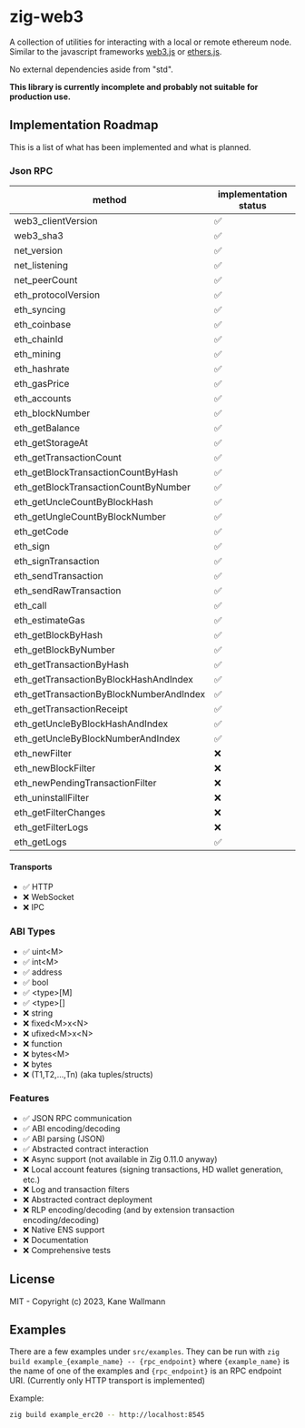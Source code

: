 # zig-web3

A collection of utilities for interacting with a local or remote ethereum node. Similar to the javascript
frameworks [web3.js](https://web3js.readthedocs.io/en/v1.10.0/) or [ethers.js](https://docs.ethers.org/v5/).

No external dependencies aside from "std".

**This library is currently incomplete and probably not suitable for production use.**

## Implementation Roadmap

This is a list of what has been implemented and what is planned.

### Json RPC

| method                                  | implementation status |
| --------------------------------------- | --------------------- |
| web3_clientVersion                      | ✅                    |
| web3_sha3                               | ✅                    |
| net_version                             | ✅                    |
| net_listening                           | ✅                    |
| net_peerCount                           | ✅                    |
| eth_protocolVersion                     | ✅                    |
| eth_syncing                             | ✅                    |
| eth_coinbase                            | ✅                    |
| eth_chainId                             | ✅                    |
| eth_mining                              | ✅                    |
| eth_hashrate                            | ✅                    |
| eth_gasPrice                            | ✅                    |
| eth_accounts                            | ✅                    |
| eth_blockNumber                         | ✅                    |
| eth_getBalance                          | ✅                    |
| eth_getStorageAt                        | ✅                    |
| eth_getTransactionCount                 | ✅                    |
| eth_getBlockTransactionCountByHash      | ✅                    |
| eth_getBlockTransactionCountByNumber    | ✅                    |
| eth_getUncleCountByBlockHash            | ✅                    |
| eth_getUngleCountByBlockNumber          | ✅                    |
| eth_getCode                             | ✅                    |
| eth_sign                                | ✅                    |
| eth_signTransaction                     | ✅                    |
| eth_sendTransaction                     | ✅                    |
| eth_sendRawTransaction                  | ✅                    |
| eth_call                                | ✅                    |
| eth_estimateGas                         | ✅                    |
| eth_getBlockByHash                      | ✅                    |
| eth_getBlockByNumber                    | ✅                    |
| eth_getTransactionByHash                | ✅                    |
| eth_getTransactionByBlockHashAndIndex   | ✅                    |
| eth_getTransactionByBlockNumberAndIndex | ✅                    |
| eth_getTransactionReceipt               | ✅                    |
| eth_getUncleByBlockHashAndIndex         | ✅                    |
| eth_getUncleByBlockNumberAndIndex       | ✅                    |
| eth_newFilter                           | ❌                    |
| eth_newBlockFilter                      | ❌                    |
| eth_newPendingTransactionFilter         | ❌                    |
| eth_uninstallFilter                     | ❌                    |
| eth_getFilterChanges                    | ❌                    |
| eth_getFilterLogs                       | ❌                    |
| eth_getLogs                             | ✅                    |

#### Transports

- ✅ HTTP
- ❌ WebSocket
- ❌ IPC

### ABI Types

- ✅ uint\<M>
- ✅ int\<M>
- ✅ address
- ✅ bool
- ✅ \<type>[M]
- ✅ \<type>[]
- ❌ string
- ❌ fixed\<M>x\<N>
- ❌ ufixed\<M>x\<N>
- ❌ function
- ❌ bytes\<M>
- ❌ bytes
- ❌ (T1,T2,...,Tn) (aka tuples/structs)

### Features

- ✅ JSON RPC communication
- ✅ ABI encoding/decoding
- ✅ ABI parsing (JSON)
- ✅ Abstracted contract interaction
- ❌ Async support (not available in Zig 0.11.0 anyway)
- ❌ Local account features (signing transactions, HD wallet generation, etc.)
- ❌ Log and transaction filters
- ❌ Abstracted contract deployment
- ❌ RLP encoding/decoding (and by extension transaction encoding/decoding)
- ❌ Native ENS support
- ❌ Documentation
- ❌ Comprehensive tests

## License

MIT - Copyright (c) 2023, Kane Wallmann

## Examples

There are a few examples under `src/examples`. They can be run with `zig build example_{example_name} -- {rpc_endpoint}` where 
`{example_name}` is the name of one of the examples and `{rpc_endpoint}` is an RPC endpoint URI. (Currently only HTTP transport
is implemented)

Example:

```bash
zig build example_erc20 -- http://localhost:8545
```